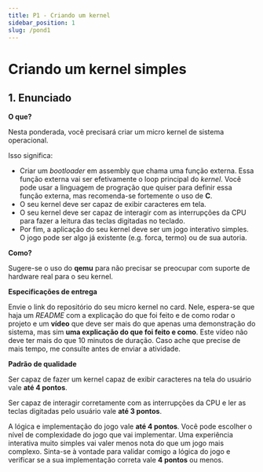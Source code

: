 ```yaml
---
title: P1 - Criando um kernel
sidebar_position: 1
slug: /pond1
---
```


# Criando um kernel simples

## 1. Enunciado

**O que?**

Nesta ponderada, você precisará criar um micro kernel de sistema operacional.

Isso significa:

* Criar um *bootloader* em assembly que chama uma função externa. Essa função
  externa vai ser efetivamente o loop principal do *kernel*. Você pode usar a
  linguagem de progração que quiser para definir essa função externa, mas
  recomenda-se fortemente o uso de **C**. 
* O seu kernel deve ser capaz de exibir caracteres em tela.
* O seu kernel deve ser capaz de interagir com as interrupções da CPU para
  fazer a leitura das teclas digitadas no teclado.
* Por fim, a aplicação do seu kernel deve ser um jogo interativo simples. O
  jogo pode ser algo já existente (e.g. forca, termo) ou de sua autoria.

**Como?**

Sugere-se o uso do **qemu** para não precisar se preocupar com suporte de
hardware real para o seu kernel.

**Especificações de entrega**

Envie o link do repositório do seu micro kernel no card. Nele, espera-se que
haja um *README* com a explicação do que foi feito e de como rodar o projeto e
um **vídeo** que deve ser mais do que apenas uma demonstração do sistema, mas
sim **uma explicação do que foi feito e como**. Este vídeo não deve ter mais do
que 10 minutos de duração. Caso ache que precise de mais tempo, me consulte
antes de enviar a atividade.

**Padrão de qualidade**

Ser capaz de fazer um kernel capaz de exibir caracteres na tela do usuário vale
**até 4 pontos**.

Ser capaz de interagir corretamente com as interrupções da CPU e ler as teclas
digitadas pelo usuário vale **até 3 pontos**.

A lógica e implementação do jogo vale **até 4 pontos**. Você pode escolher o
nível de complexidade do jogo que vai implementar. Uma experiência interativa
muito simples vai valer menos nota do que um jogo mais complexo. Sinta-se à
vontade para validar comigo a lógica do jogo e verificar se a sua implementação
correta vale **4 pontos** ou menos.
